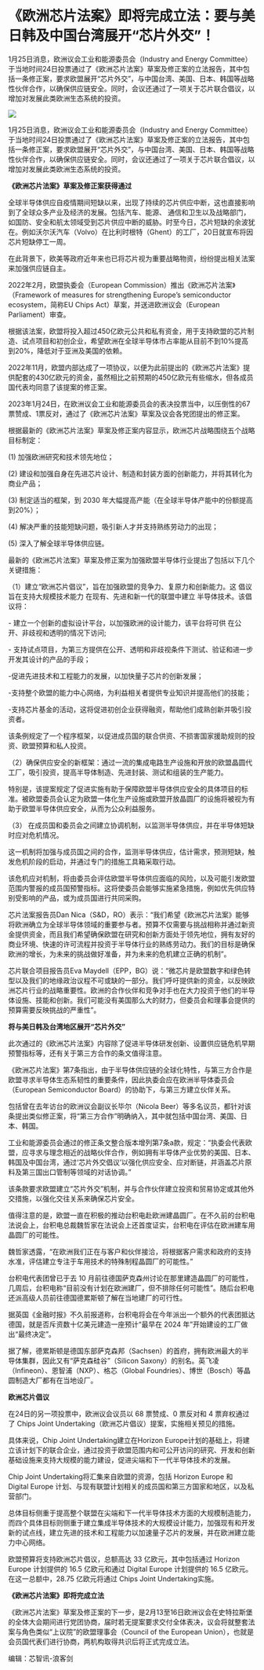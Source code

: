 # 《欧洲芯片法案》即将完成立法：要与美日韩及中国台湾展开“芯片外交”！

1月25日消息，欧洲议会工业和能源委员会（Industry and Energy
Committee）于当地时间24日投票通过了《欧洲芯片法案》草案及修正案的立法报告，其中包括一条修正案，要求欧盟展开“芯片外交”，与中国台湾、美国、日本、韩国等战略性伙伴合作，以确保供应链安全。同时，会议还通过了一项关于芯片联合倡议，以增加对发展此类欧洲生态系统的投资。

![](https://inews.gtimg.com/newsapp_bt/0/15453312388/1000)

1月25日消息，欧洲议会工业和能源委员会（Industry and Energy
Committee）于当地时间24日投票通过了《欧洲芯片法案》草案及修正案的立法报告，其中包括一条修正案，要求欧盟展开“芯片外交”，与中国台湾、美国、日本、韩国等战略性伙伴合作，以确保供应链安全。同时，会议还通过了一项关于芯片联合倡议，以增加对发展此类欧洲生态系统的投资。

**《欧洲芯片法案》草案及修正案获得通过**

全球半导体供应自疫情期间短缺以来，出现了持续的芯片供应中断，这也直接影响到了全球众多产业及经济的发展。包括汽车、能源、
通信和卫生以及战略部门，如国防、安全和航太领域受到芯片供应中断的威胁。时至今日，芯片短缺的余波犹在。例如沃尔沃汽车（Volvo）在比利时根特（Ghent）的工厂，20日就宣布将因芯片短缺停工一周。

在此背景下，欧美等政府近年来也已将芯片视为重要战略物资，纷纷提出相关法案来加强供应链自主。

2022年2月，欧盟执委会（European Commission）推出《欧洲芯片法案》（Framework of measures for
strengthening Europe’s semiconductor ecosystem，简称EU Chips
Act）草案，并送进欧洲议会（European Parliament）审查。

根据该法案，欧盟将投入超过450亿欧元公共和私有资金，用于支持欧盟的芯片制造、试点项目和初创企业，希望欧洲在全球半导体市占率能从目前不到10%提高到20%，降低对于亚洲及美国的依赖。

2022年11月，欧盟内部达成了一项协议，以便为此前提出的《欧洲芯片法案》提供配套的430亿欧元的资金，虽然相比之前预期的450亿欧元有些缩水，但各成员国代表均同意了该提案的修正案。

2023年1月24日，在欧洲议会工业和能源委员会的表决投票当中，以压倒性的67票赞成、1票反对，通过了《欧洲芯片法案》草案及议会各党团提出的修正案。

根据最新的《欧洲芯片法案》草案及修正案内容显示，欧洲芯片战略围绕五个战略目标制定：

(1) 加强欧洲研究和技术领先地位；

(2) 建设和加强自身在先进芯片设计、制造和封装方面的创新能力，并将其转化为商业产品；

(3) 制定适当的框架，到 2030 年大幅提高产能（在全球半导体产能中的份额提高到20%）；

(4) 解决严重的技能短缺问题，吸引新人才并支持熟练劳动力的出现；

(5) 深入了解全球半导体供应链。

最新的《欧洲芯片法案》草案及修正案为加强欧盟半导体行业提出了包括以下几个关键措施：

（1）建立“欧洲芯片倡议”，旨在加强欧盟的竞争力、复原力和创新能力。这 倡议旨在支持大规模技术能力 在现有、先进和新一代的联盟中建立 半导体技术。该倡议将：

\- 建立一个创新的虚拟设计平台，以加强欧洲的设计能力，该平台将可供 在公开、非歧视和透明的情况下访问;

\- 支持试点项目，为第三方提供在公开、透明和非歧视条件下测试、验证和进一步开发其设计的产品的手段；

-促进先进技术和工程能力的发展，以加快量子芯片的创新发展；

-支持整个欧盟的能力中心网络，为利益相关者提供专业知识并提高他们的技能；

-支持芯片基金的活动，这将促进初创企业获得融资，帮助他们成熟创新并吸引投资者。

该条例规定了一个程序框架，以促进成员国的联合供资、不损害国家援助规则的投资、欧盟预算和私人投资。

（2）确保供应安全的新框架：通过一流的集成电路生产设施和开放的欧盟晶圆代工厂，吸引投资，提高半导体制造、先进封装、测试和组装的生产能力。

特别是，该提案规定了促进实施有助于保障欧盟半导体供应安全的具体项目的标准。被欧盟委员会认定为欧盟一体化生产设施或欧盟开放晶圆厂的设施将被视为有助于欧盟半导体供应安全，从而为公众利益服务。

（3） 在成员国和委员会之间建立协调机制，以监测半导体供应，并在半导体短缺时应对危机情况。

这一机制将加强与成员国之间的合作，监测半导体供应，估计需求，预测短缺，触发危机阶段的启动，并通过专门的措施工具箱采取行动。

该危机应对机制，将由委员会评估欧盟半导体供应面临的风险，以及可能引发欧盟范围内警报的成员国预警指标。这将使委员会能够实施紧急措施，例如优先供应特别受影响的产品，或为成员国进行共同采购。

芯片法案报告员Dan
Nica（S&D，RO）表示：“我们希望《欧洲芯片法案》能够将欧洲确立为全球半导体领域的重要参与者。预算不仅需要与挑战相称并通过新资金提供资金，而且我们希望确保欧盟在研究和创新方面处于领先地位，拥有友好的商业环境、快速的许可流程并投资于半导体行业的熟练劳动力。我们的目标是确保欧洲的增长，为未来的挑战做好准备，并为未来的危机建立正确的机制”。

芯片联合项目报告员Eva
Maydell（EPP，BG）说：“微芯片是欧盟数字和绿色转型以及我们的地缘政治议程不可或缺的一部分。我们呼吁提供新的资金，以反映欧洲芯片行业的战略重要性。欧洲的合作伙伴和竞争对手也在大力投资于他们的半导体设施、技能和创新。我们可能没有美国那么大的财力，但委员会和理事会提供的预算需要反映挑战的严重性”。

**将与美日韩及台湾地区展开“芯片外交”**

此次通过的《欧洲芯片法案》内容除了促进半导体研发创新、设置供应链危机早期预警指标等，还有关于第三方合作的条文值得注意。

《欧洲芯片法案》第7条指出，由于半导体供应链的全球化特性，与第三方合作是欧盟寻求半导体生态系韧性的重要条件，因此执委会应在欧洲半导体委员会（European
Semiconductor Board）的协助下，与第三方建立伙伴关系。

包括曾在去年访台的欧洲议会副议长毕尔（Nicola
Beer）等多名议员，都针对该条提出类似修正案，将“第三方合作”明确纳入，其中就包括中国台湾、美国、日本、韩国。

工业和能源委员会通过的修正条文整合版本增列第7条a款，规定：“执委会代表欧盟，应寻求与理念相近的战略伙伴合作，例如拥有半导体产业优势的美国、日本、韩国及中国台湾，通过‘芯片外交倡议’以强化供应安全、应对断链，并涵盖芯片原料及第三国出口管制等领域的对话协调。”

该条款要求欧盟建立“芯片外交”机制，并与合作伙伴建立投资和贸易协定或其他外交措施，以强化交往关系来确保芯片安全。

值得注意的是，欧盟一直在积极的推动台积电赴欧洲建晶圆厂。在不久前的台积电法说会上，台积电总裁魏哲家在法说会上还首度证实，台积电在评估在欧洲建车用晶圆厂的可能性。

魏哲家透露，“在欧洲我们正在与客户和伙伴接洽，将根据客户需求和政府的支持水准，评估建立专注于车用技术的特殊制程晶圆厂的可能性。”

台积电代表团曾已于去 10
月前往德国萨克森州讨论在那里建造晶圆厂的可能性，几周后，台积电称“目前没有计划在欧洲建厂，但不排除任何可能性”。随后台积电还派高级人员前往德国德累斯顿了解在当地建厂的可行性。

据英国《金融时报》不久前报道称，台积电将会在今年派出一个额外的代表团抵达德国，就是否斥资数十亿美元建造一座预计“最早在 2024
年”开始建设的工厂做出“最终决定”。

据了解，德累斯顿是德国东部萨克森邦（Sachsen）的首府，拥有欧洲最大的半导体集群，因此又有“萨克森硅谷”（Silicon
Saxony）的别名。英飞凌（Infineon）、恩智浦（NXP）、格芯（Global
Foundries）、博世（Bosch）等晶圆制造大厂都有在当地设厂。

**欧洲芯片倡议**

在24日的另一项投票中，欧洲议会议员以 68 票赞成、0 票反对和 4 票弃权通过了 Chips Joint
Undertaking（欧洲芯片倡议）提案，实施相关预见的措施。

具体来说，Chip Joint Undertaking建立在Horizon
Europe计划的基础上，将建立该计划下的联合企业，通过投资于欧盟范围内和可公开访问的研究、开发和创新基础设施来支持大规模的能力建设，促进尖端和下一代半导体技术的发展。

Chip Joint Undertaking将汇集来自欧盟的资源，包括 Horizon Europe 和 Digital Europe
计划、与现有联盟计划相关的成员国和第三方国家和地区，以及私营部门。

总体目标侧重于提高整个联盟在尖端和下一代半导体技术方面的大规模制造能力，而四个具体目标则侧重于建立集成半导体技术的大规模设计能力，加强现有和开发新的试点线，建立先进的技术和工程能力以加速量子芯片的发展，并在欧洲建立能力中心网络。

欧盟预算将支持欧洲芯片倡议，总额高达 33 亿欧元，其中包括通过 Horizon Europe 计划提供的 16.5 亿欧元和通过 Digital
Europe 计划提供的 16.5 亿欧元。在这一总额中，28.75 亿欧元将通过 Chips Joint Undertaking实施。

**《欧洲芯片法案》即将完成立法**

《欧洲芯片法案》草案及修正案的下一步，是2月13至16日欧洲议会在史特拉斯堡的全体大会期间进行党团协商，届时若无提案要求交付全体表决，议会将就整套法案与角色类似“上议院”的欧盟理事会（Council
of the European Union），也就是会员国代表们进行协商，两机构取得共识后将正式完成立法。

编辑：芯智讯-浪客剑

